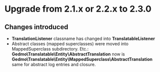 # Upgrade from 2.1.x or 2.2.x to 2.3.0

## Changes introduced

- **TranslationListener** classname has changed into **TranslatableListener**
- Abstract classes (mapped superclasses) were moved into MappedSuperclass subdirectory. Etc.:
**Gedmo\Translatable\Entity\AbstractTranslation** now is **Gedmo\Translatable\Entity\MappedSuperclass\AbstractTranslation**
same for abstract log entries and closure.